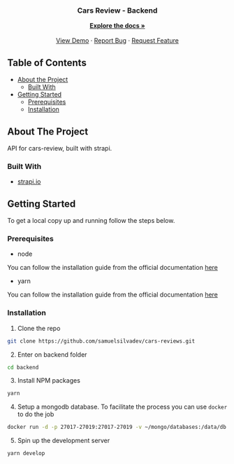 <div align="center">
  <h3 align="center">Cars Review - Backend</h3>

  <p align="center">
    <a href="https://github.com/samuelsilvadev/cars-reviews"><strong>Explore the docs »</strong></a>
    <br />
    <br />
    <a href="https://cars-reviews.vercel.app/" target="_blank">View Demo</a>
	  ·
    <a href="https://github.com/samuelsilvadev/cars-reviews/issues">Report Bug</a>
    ·
    <a href="https://github.com/samuelsilvadev/cars-reviews/issues">Request Feature</a>
  </p>
</div>

## Table of Contents

- [About the Project](#about-the-project)
  - [Built With](#built-with)
- [Getting Started](#getting-started)
  - [Prerequisites](#prerequisites)
  - [Installation](#installation)

## About The Project

API for cars-review, built with strapi.

### Built With

- [strapi.io](https://strapi.io/)

## Getting Started

To get a local copy up and running follow the steps below.

### Prerequisites

- node

You can follow the installation guide from the official documentation
[here](https://nodejs.org/en/)

- yarn

You can follow the installation guide from the official documentation
[here](https://classic.yarnpkg.com/en/docs/install/)

### Installation

1. Clone the repo

```sh
git clone https://github.com/samuelsilvadev/cars-reviews.git
```

2. Enter on backend folder

```sh
cd backend
```

3. Install NPM packages

```sh
yarn
```

4. Setup a mongodb database. To facilitate the process you can use `docker` to do the job

```sh
docker run -d -p 27017-27019:27017-27019 -v ~/mongo/databases:/data/db --name mongodb mongo
```

5. Spin up the development server

```sh
yarn develop
```
